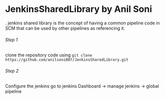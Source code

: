 # JenkinsSharedLibrary by Anil Soni
. jenkins shared library is the concept of having a common pipeline code in SCM that can be used by other pipelines as referencing it.

###### Step 1
clone the repository code using 
`git clone https://github.com/anilsoni007/JenkinsSharedLibrary.git`

###### Step 2
Configure the jenkins 
go to jenkins Dashboard -> manage jenkins -> global pipeline
